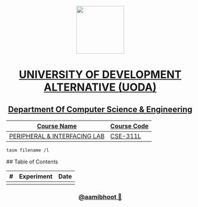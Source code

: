<p align="center">
  <a href="[Aami Bhoot](https://github.com/aamibhoot)">
    <img src="https://uoda.edu.bd/public/images/logo.png" height="128">
    <h1 align="center">UNIVERSITY OF DEVELOPMENT ALTERNATIVE (UODA)</h1>
    <h2 align="center"> Department Of Computer Science & Engineering</h2>
</p>

|      Course Name        |      Course Code |
|-------------|------------------------------|
| PERIPHERAL & INTERFACING LAB |CSE-311L     |

<p align="center">

```bash
tasm filename /l
```
</p>
## Table of Contents

| # 	| Experiment 	| Date 	|
|---	|------------	|------	|
|   	|            	|      	|


<h3 align="center">
   <a href="[Aami Bhoot](https://github.com/aamibhoot)">
    @aamibhoot 👻
    </a>
</h3>